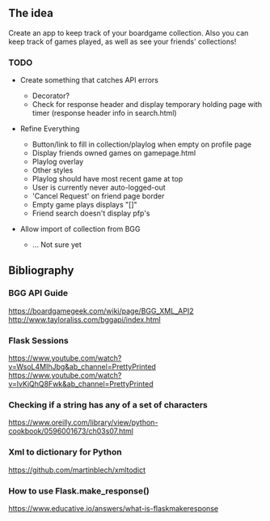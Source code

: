 ## The idea

Create an app to keep track of your boardgame collection. Also you can keep track of games played, as well as see your friends' collections!

### TODO
- Create something that catches API errors
    - Decorator?
    - Check for response header and display temporary holding page with timer (response header info in search.html)

- Refine Everything
    - Button/link to fill in collection/playlog when empty on profile page
    - Display friends owned games on gamepage.html
    - Playlog overlay
    - Other styles
    - Playlog should have most recent game at top
    - User is currently never auto-logged-out
    - 'Cancel Request' on friend page border
    - Empty game plays displays "[]"
    - Friend search doesn't display pfp's
    
- Allow import of collection from BGG
    - ... Not sure yet

## Bibliography

### BGG API Guide
https://boardgamegeek.com/wiki/page/BGG_XML_API2
http://www.tayloraliss.com/bggapi/index.html

### Flask Sessions
https://www.youtube.com/watch?v=WsoL4MIhJbg&ab_channel=PrettyPrinted
https://www.youtube.com/watch?v=lvKjQhQ8Fwk&ab_channel=PrettyPrinted

### Checking if a string has any of a set of characters
https://www.oreilly.com/library/view/python-cookbook/0596001673/ch03s07.html

### Xml to dictionary for Python
https://github.com/martinblech/xmltodict


### How to use Flask.make_response()
https://www.educative.io/answers/what-is-flaskmakeresponse